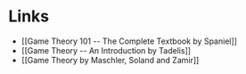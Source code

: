 
# Links 
* [[Game Theory 101 -- The Complete Textbook by Spaniel]]
* [[Game Theory -- An Introduction by Tadelis]]
* [[Game Theory by Maschler, Soland and Zamir]]
